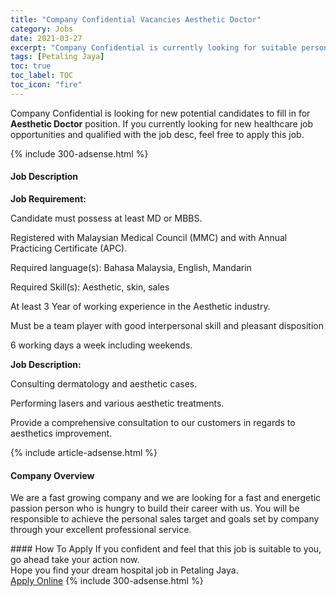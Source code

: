 ```yaml
---
title: "Company Confidential Vacancies Aesthetic Doctor" 
category: Jobs 
date: 2021-03-27 
excerpt: "Company Confidential is currently looking for suitable person to fill in the Aesthetic Doctor which positioned at Petaling Jaya" 
tags: [Petaling Jaya] 
toc: true 
toc_label: TOC 
toc_icon: "fire" 
--- 
```


<p>Company Confidential is looking for new potential candidates to fill in for <b>Aesthetic Doctor</b> position. If you currently looking for new healthcare job opportunities and qualified with the job desc, feel free to apply this job.
</p>{% include 300-adsense.html %} 
<div><div><h4>Job Description</h4></div><div><div><span><div><p><strong>Job Requirement:</strong></p><p>Candidate must possess at least MD or MBBS.</p><p>Registered with Malaysian Medical Council (MMC) and with Annual Practicing Certificate (APC).</p><p>Required language(s): Bahasa Malaysia, English, Mandarin</p><p>Required Skill(s): Aesthetic, skin, sales</p><p>At least 3 Year of working experience in the Aesthetic industry.</p><p>Must be a team player with good interpersonal skill and pleasant disposition</p><p>6 working days a week including weekends.</p><p><strong>Job Description:</strong></p><p>Consulting dermatology and aesthetic cases.</p><p>Performing lasers and various aesthetic treatments.</p><p>Provide a comprehensive consultation to our customers in regards to aesthetics improvement.&#160;</p></div></span></div></div></div> 
{% include article-adsense.html %} 
<div><div><h4>Company Overview</h4></div><div><div><span><div><p><span>We are a fast growing company and we are looking for a fast and energetic passion person who is hungry to build their career with us. You will be responsible to achieve the personal sales target and goals set by company through your excellent professional service. </span></p></div></span></div></div></div> 
#### How To Apply 
If you confident and feel that this job is suitable to you, go ahead take your action now. <br/> 
Hope you find your dream hospital job in Petaling Jaya. <br/> 
<a href="https://www.jobstreet.com.my/en/job/aesthetic-doctor-4517409?jobId=jobstreet-my-job-4517409" class="btn btn--warning" target="_blank" rel="nofollow noopenner">Apply Online</a> 
{% include 300-adsense.html %} 